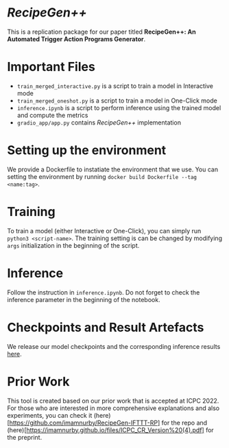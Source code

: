 # *RecipeGen++* 

This is a replication package for our paper titled **RecipeGen++: An Automated Trigger Action Programs Generator**. 

# Important Files
- `train_merged_interactive.py` is a script to train a model in Interactive mode
- `train_merged_oneshot.py` is a script to train a model in One-Click mode
- `inference.ipynb` is a script to perform inference using the trained model and compute the metrics
- `gradio_app/app.py` contains *RecipeGen++* implementation

# Setting up the environment
We provide a Dockerfile to instatiate the environment that we use. You can setting the environment by running `docker build Dockerfile --tag <name:tag>`.

# Training
To train a model (either Interactive or One-Click), you can simply run `python3 <script-name>`. The training setting is can be changed by modifying `args` initialization in the beginning of the script.

# Inference
Follow the instruction in `inference.ipynb`. Do not forget to check the inference parameter in the beginning of the notebook.

# Checkpoints and Result Artefacts
We release our model checkpoints and the corresponding inference results [here](https://zenodo.org/record/6668462#.YrAMh6hByUk).

# Prior Work
This tool is created based on our prior work that is accepted at ICPC 2022. For those who are interested in more comprehensive explanations and also experiments, you can check it (here)[https://github.com/imamnurby/RecipeGen-IFTTT-RP] for the repo and (here)[https://imamnurby.github.io/files/ICPC_CR_Version%20(4).pdf] for the preprint. 